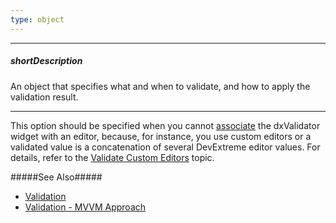```yaml
---
type: object
---
```

---
##### shortDescription
An object that specifies what and when to validate, and how to apply the validation result.

---
This option should be specified when you cannot [associate](/concepts/10%20UI%20Widgets/80%20Common/20%20Validation/10%20Associate%20Editor%20with%20Validator.md '/Documentation/Guide/UI_Widgets/Common/Validation/#Associate_Editor_with_Validator') the dxValidator widget with an editor, because, for instance, you use custom editors or a validated value is a concatenation of several DevExtreme editor values. For details, refer to the [Validate Custom Editors](/concepts/10%20UI%20Widgets/80%20Common/20%20Validation/60%20Validate%20Custom%20Editors.md '/Documentation/Guide/UI_Widgets/Common/Validation/#Validate_Custom_Editors') topic.

#####See Also#####
- [Validation](/concepts/10%20UI%20Widgets/80%20Common/20%20Validation '/Documentation/Guide/UI_Widgets/Common/Validation/')
- [Validation - MVVM Approach](/Documentation/Guide/UI_Widgets/Common/Validation_-_MVVM_Approach/#Validation_-_MVVM_Approach)